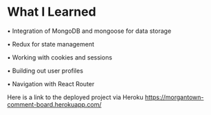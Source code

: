 # What I Learned 

• Integration of MongoDB and mongoose for data storage

• Redux for state management

• Working with cookies and sessions

• Building out user profiles

• Navigation with React Router 

Here is a link to the deployed project via Heroku https://morgantown-comment-board.herokuapp.com/

